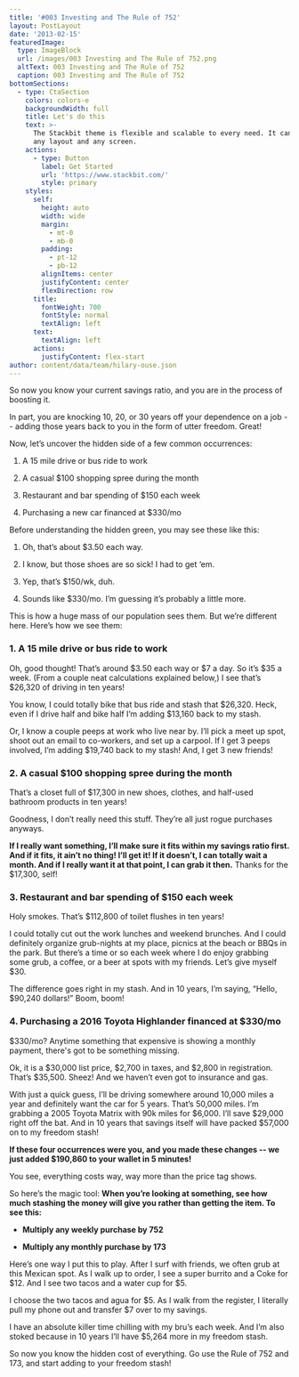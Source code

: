 ```yaml
---
title: '#003 Investing and The Rule of 752'
layout: PostLayout
date: '2013-02-15'
featuredImage:
  type: ImageBlock
  url: /images/003 Investing and The Rule of 752.png
  altText: 003 Investing and The Rule of 752
  caption: 003 Investing and The Rule of 752
bottomSections:
  - type: CtaSection
    colors: colors-e
    backgroundWidth: full
    title: Let's do this
    text: >-
      The Stackbit theme is flexible and scalable to every need. It can manage
      any layout and any screen.
    actions:
      - type: Button
        label: Get Started
        url: 'https://www.stackbit.com/'
        style: primary
    styles:
      self:
        height: auto
        width: wide
        margin:
          - mt-0
          - mb-0
        padding:
          - pt-12
          - pb-12
        alignItems: center
        justifyContent: center
        flexDirection: row
      title:
        fontWeight: 700
        fontStyle: normal
        textAlign: left
      text:
        textAlign: left
      actions:
        justifyContent: flex-start
author: content/data/team/hilary-ouse.json
---
```

So now you know your current savings ratio, and you are in the process of boosting it.

In part, you are knocking 10, 20, or 30 years off your dependence on a job -- adding those years back to you in the form of utter freedom. Great!

Now, let’s uncover the hidden side of a few common occurrences:

1.  A 15 mile drive or bus ride to work

2.  A casual $100 shopping spree during the month

3.  Restaurant and bar spending of $150 each week

4.  Purchasing a new car financed at $330/mo

Before understanding the hidden green, you may see these like this:

1.  Oh, that’s about $3.50 each way.

2.  I know, but those shoes are so sick! I had to get ‘em.

3.  Yep, that’s $150/wk, duh.

4.  Sounds like $330/mo. I’m guessing it’s probably a little more.

This is how a huge mass of our population sees them. But we’re different here. Here’s how we see them:

### **1. A 15 mile drive or bus ride to work**

Oh, good thought! That’s around $3.50 each way or $7 a day. So it’s $35 a week. (From a couple neat calculations explained below,) I see that’s $26,320 of driving in ten years!

You know, I could totally bike that bus ride and stash that $26,320. Heck, even if I drive half and bike half I’m adding $13,160 back to my stash.

Or, I know a couple peeps at work who live near by. I’ll pick a meet up spot, shoot out an email to co-workers, and set up a carpool. If I get 3 peeps involved, I’m adding $19,740 back to my stash! And, I get 3 new friends!

### **2. A casual $100 shopping spree during the month**

That’s a closet full of $17,300 in new shoes, clothes, and half-used bathroom products in ten years!

Goodness, I don’t really need this stuff. They’re all just rogue purchases anyways.

**If I really want something, I’ll make sure it fits within my savings ratio first. And if it fits, it ain’t no thing! I’ll get it! If it doesn’t, I can totally wait a month. And if I really want it at that point, I can grab it then.** Thanks for the $17,300, self!

### **3. Restaurant and bar spending of $150 each week**

Holy smokes. That’s $112,800 of toilet flushes in ten years!

I could totally cut out the work lunches and weekend brunches. And I could definitely organize grub-nights at my place, picnics at the beach or BBQs in the park. But there’s a time or so each week where I do enjoy grabbing some grub, a coffee, or a beer at spots with my friends. Let’s give myself $30.

The difference goes right in my stash. And in 10 years, I’m saying, “Hello, $90,240 dollars!” Boom, boom!

### **4. Purchasing a 2016 Toyota Highlander financed at $330/mo**

$330/mo? Anytime something that expensive is showing a monthly payment, there's got to be something missing.

Ok, it is a $30,000 list price, $2,700 in taxes, and $2,800 in registration. That’s $35,500. Sheez! And we haven’t even got to insurance and gas.

With just a quick guess, I’ll be driving somewhere around 10,000 miles a year and definitely want the car for 5 years. That’s 50,000 miles. I’m grabbing a 2005 Toyota Matrix with 90k miles for $6,000. I’ll save $29,000 right off the bat. And in 10 years that savings itself will have packed $57,000 on to my freedom stash!

**If these four occurrences were you, and you made these changes -- we just added $190,860 to your wallet in 5 minutes!**

You see, everything costs way, way more than the price tag shows.

So here’s the magic tool: **When you’re looking at something, see how much stashing the money will give you rather than getting the item. To see this:**

*   **Multiply any weekly purchase by 752**

*   **Multiply any monthly purchase by 173**

Here’s one way I put this to play. After I surf with friends, we often grub at this Mexican spot. As I walk up to order, I see a super burrito and a Coke for $12. And I see two tacos and a water cup for $5.

I choose the two tacos and agua for $5. As I walk from the register, I literally pull my phone out and transfer $7 over to my savings.

I have an absolute killer time chilling with my bru’s each week. And I’m also stoked because in 10 years I’ll have $5,264 more in my freedom stash.

So now you know the hidden cost of everything. Go use the Rule of 752 and 173, and start adding to your freedom stash!
